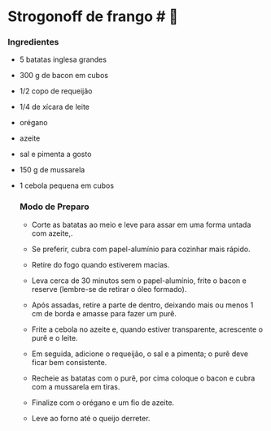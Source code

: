 # Strogonoff de frango # :chicken:

### Ingredientes



* 5 batatas inglesa grandes

* 300 g de bacon em cubos

* 1/2 copo de requeijão

* 1/4 de xícara de leite

* orégano

* azeite

* sal e pimenta a gosto

* 150 g de mussarela

* 1 cebola pequena em cubos

  ### Modo de Preparo 

  

  * Corte as batatas ao meio e leve para assar em uma forma untada com azeite,.

  * Se preferir, cubra com papel-alumínio para cozinhar mais rápido.

  * Retire do fogo quando estiverem macias.

  * Leva cerca de 30 minutos sem o papel-alumínio, frite o bacon e reserve (lembre-se de retirar o óleo formado).

  * Após assadas, retire a parte de dentro, deixando mais ou menos 1 cm de borda e amasse para fazer um purê.

  * Frite a cebola no azeite e, quando estiver transparente, acrescente o purê e o leite.

  * Em seguida, adicione o requeijão, o sal e a pimenta; o purê deve ficar bem consistente.

  * Recheie as batatas com o purê, por cima coloque o bacon e cubra com a mussarela         em tiras.

  * Finalize com o orégano e um fio de azeite.

  * Leve ao forno até o queijo derreter.